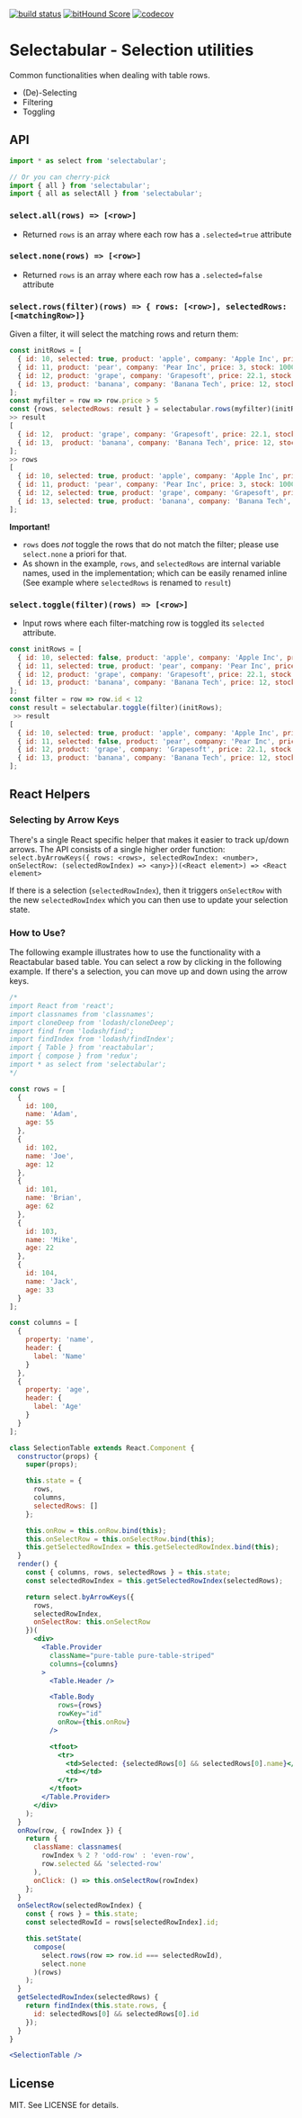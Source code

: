 [![build status](https://secure.travis-ci.org/reactabular/selectabular.svg)](http://travis-ci.org/reactabular/selectabular) [![bitHound Score](https://www.bithound.io/github/reactabular/selectabular/badges/score.svg)](https://www.bithound.io/github/reactabular/selectabular) [![codecov](https://codecov.io/gh/reactabular/selectabular/branch/master/graph/badge.svg)](https://codecov.io/gh/reactabular/selectabular)

# Selectabular - Selection utilities

Common functionalities when dealing with table rows.
- (De)-Selecting
- Filtering
- Toggling

## API

```javascript
import * as select from 'selectabular';

// Or you can cherry-pick
import { all } from 'selectabular';
import { all as selectAll } from 'selectabular';
```

### `select.all(rows) => [<row>]`

- Returned `rows` is an array where each row has a `.selected=true` attribute

### `select.none(rows) => [<row>]`

- Returned `rows` is an array where each row has a `.selected=false` attribute

### `select.rows(filter)(rows) => { rows: [<row>], selectedRows: [<matchingRow>]}`

Given a filter, it will select the matching rows and return them:

```javascript
const initRows = [
  { id: 10, selected: true, product: 'apple', company: 'Apple Inc', price: 1.5, stock: 300 },
  { id: 11, product: 'pear', company: 'Pear Inc', price: 3, stock: 1000 },
  { id: 12, product: 'grape', company: 'Grapesoft', price: 22.1, stock: 18 },
  { id: 13, product: 'banana', company: 'Banana Tech', price: 12, stock: 9 }
];
const myfilter = row => row.price > 5
const {rows, selectedRows: result } = selectabular.rows(myfilter)(initRows);
>> result
[
  { id: 12,  product: 'grape', company: 'Grapesoft', price: 22.1, stock: 18 },
  { id: 13,  product: 'banana', company: 'Banana Tech', price: 12, stock: 9 }
];
>> rows
[
  { id: 10, selected: true, product: 'apple', company: 'Apple Inc', price: 1.5, stock: 300 },
  { id: 11, product: 'pear', company: 'Pear Inc', price: 3, stock: 1000 },
  { id: 12, selected: true, product: 'grape', company: 'Grapesoft', price: 22.1, stock: 18 },
  { id: 13, selected: true, product: 'banana', company: 'Banana Tech', price: 12, stock: 9 }
];
```

**Important!**

- `rows` does *not* toggle the rows that do not match the filter; please use `select.none` a priori for that.
- As shown in the example, `rows`, and `selectedRows` are internal variable names, used in the implementation; which can be easily renamed inline (See example where `selectedRows` is renamed to `result`)

### `select.toggle(filter)(rows) => [<row>]`

- Input rows where each filter-matching row is toggled its `selected` attribute.

```javascript
const initRows = [
  { id: 10, selected: false, product: 'apple', company: 'Apple Inc', price: 1.5, stock: 300 },
  { id: 11, selected: true, product: 'pear', company: 'Pear Inc', price: 3, stock: 1000 },
  { id: 12, product: 'grape', company: 'Grapesoft', price: 22.1, stock: 18 },
  { id: 13, product: 'banana', company: 'Banana Tech', price: 12, stock: 9 }
];
const filter = row => row.id < 12
const result = selectabular.toggle(filter)(initRows);
 >> result
[
  { id: 10, selected: true, product: 'apple', company: 'Apple Inc', price: 1.5, stock: 300 },
  { id: 11, selected: false, product: 'pear', company: 'Pear Inc', price: 3, stock: 1000 },
  { id: 12, product: 'grape', company: 'Grapesoft', price: 22.1, stock: 18 },
  { id: 13, product: 'banana', company: 'Banana Tech', price: 12, stock: 9 }
];
```

## React Helpers

### Selecting by Arrow Keys

There's a single React specific helper that makes it easier to track up/down arrows. The API consists of a single higher order function: `select.byArrowKeys({ rows: <rows>, selectedRowIndex: <number>, onSelectRow: (selectedRowIndex) => <any>})(<React element>) => <React element>`

If there is a selection (`selectedRowIndex`), then it triggers `onSelectRow` with the new `selectedRowIndex` which you can then use to update your selection state.

### How to Use?

The following example illustrates how to use the functionality with a Reactabular based table. You can select a row by clicking in the following example. If there's a selection, you can move up and down using the arrow keys.

```jsx
/*
import React from 'react';
import classnames from 'classnames';
import cloneDeep from 'lodash/cloneDeep';
import find from 'lodash/find';
import findIndex from 'lodash/findIndex';
import { Table } from 'reactabular';
import { compose } from 'redux';
import * as select from 'selectabular';
*/

const rows = [
  {
    id: 100,
    name: 'Adam',
    age: 55
  },
  {
    id: 102,
    name: 'Joe',
    age: 12
  },
  {
    id: 101,
    name: 'Brian',
    age: 62
  },
  {
    id: 103,
    name: 'Mike',
    age: 22
  },
  {
    id: 104,
    name: 'Jack',
    age: 33
  }
];

const columns = [
  {
    property: 'name',
    header: {
      label: 'Name'
    }
  },
  {
    property: 'age',
    header: {
      label: 'Age'
    }
  }
];

class SelectionTable extends React.Component {
  constructor(props) {
    super(props);

    this.state = {
      rows,
      columns,
      selectedRows: []
    };

    this.onRow = this.onRow.bind(this);
    this.onSelectRow = this.onSelectRow.bind(this);
    this.getSelectedRowIndex = this.getSelectedRowIndex.bind(this);
  }
  render() {
    const { columns, rows, selectedRows } = this.state;
    const selectedRowIndex = this.getSelectedRowIndex(selectedRows);

    return select.byArrowKeys({
      rows,
      selectedRowIndex,
      onSelectRow: this.onSelectRow
    })(
      <div>
        <Table.Provider
          className="pure-table pure-table-striped"
          columns={columns}
        >
          <Table.Header />

          <Table.Body
            rows={rows}
            rowKey="id"
            onRow={this.onRow}
          />

          <tfoot>
            <tr>
              <td>Selected: {selectedRows[0] && selectedRows[0].name}</td>
              <td></td>
            </tr>
          </tfoot>
        </Table.Provider>
      </div>
    );
  }
  onRow(row, { rowIndex }) {
    return {
      className: classnames(
        rowIndex % 2 ? 'odd-row' : 'even-row',
        row.selected && 'selected-row'
      ),
      onClick: () => this.onSelectRow(rowIndex)
    };
  }
  onSelectRow(selectedRowIndex) {
    const { rows } = this.state;
    const selectedRowId = rows[selectedRowIndex].id;

    this.setState(
      compose(
        select.rows(row => row.id === selectedRowId),
        select.none
      )(rows)
    );
  }
  getSelectedRowIndex(selectedRows) {
    return findIndex(this.state.rows, {
      id: selectedRows[0] && selectedRows[0].id
    });
  }
}

<SelectionTable />
```

## License

MIT. See LICENSE for details.
